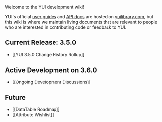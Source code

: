 Welcome to the YUI development wiki!

YUI's official [user guides](http://yuilibrary.com/yui/docs/guides/) and [API docs](http://yuilibrary.com/yui/docs/api/) are hosted on [yuilibrary.com](http://yuilibrary.com/), but this wiki is where we maintain living documents that are relevant to people who are interested in contributing code or feedback to YUI.

## Current Release: 3.5.0

* [[YUI 3.5.0 Change History Rollup]]

## Active Development on 3.6.0

* [[Ongoing Development Discussions]]

## Future

* [[DataTable Roadmap]]
* [[Attribute Wishlist]]